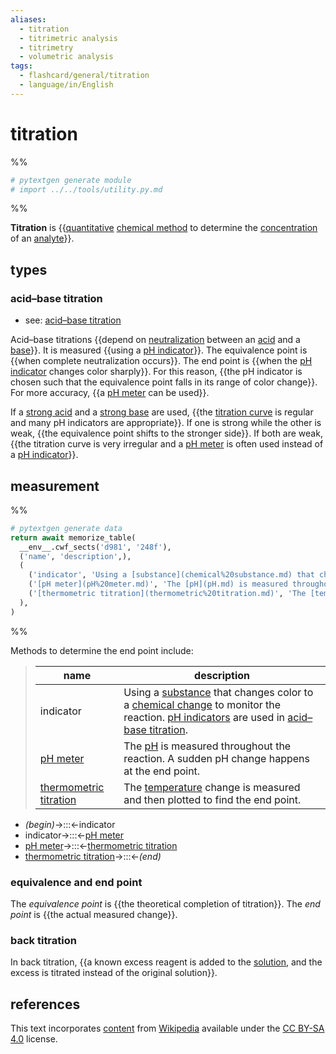 ```yaml
---
aliases:
  - titration
  - titrimetric analysis
  - titrimetry
  - volumetric analysis
tags:
  - flashcard/general/titration
  - language/in/English
---
```


# titration

%%

```Python
# pytextgen generate module
# import ../../tools/utility.py.md
```

%%

__Titration__ is {{[quantitative](quantitative%20research.md) [chemical method](analytical%20chemistry.md) to determine the [concentration](concentration.md) of an [analyte](analyte.md)}}. <!--SR:!2024-10-02,376,270-->

## types

### acid–base titration

- see: [acid–base titration](acid–base%20titration.md)

Acid–base titrations {{depend on [neutralization](neutralization%20(chemistry).md) between an [acid](acid.md) and a [base](base%20(chemistry).md)}}. It is measured {{using a [pH indicator](pH%20indicator.md)}}. The equivalence point is {{when complete neutralization occurs}}. The end point is {{when the [pH indicator](pH%20indicator.md) changes color sharply}}. For this reason, {{the pH indicator is chosen such that the equivalence point falls in its range of color change}}. For more accuracy, {{a [pH meter](pH%20meter.md) can be used}}. <!--SR:!2024-08-31,323,290!2026-05-14,866,330!2027-01-13,991,330!2025-08-31,616,310!2026-03-11,685,270!2026-11-12,1007,330-->

If a [strong acid](acid%20strength.md) and a [strong base](base%20strength.md) are used, {{the [titration curve](#titration%20curve) is regular and many pH indicators are appropriate}}. If one is strong while the other is weak, {{the equivalence point shifts to the stronger side}}. If both are weak, {{the titration curve is very irregular and a [pH meter](pH%20meter.md) is often used instead of a [pH indicator](pH%20indicator.md)}}. <!--SR:!2025-02-26,523,310!2026-07-17,917,330!2027-02-23,1103,350-->

## measurement

%%

```Python
# pytextgen generate data
return await memorize_table(
  __env__.cwf_sects('d981', '248f'),
  ('name', 'description',),
  (
    ('indicator', 'Using a [substance](chemical%20substance.md) that changes color to a [chemical change](chemical%20change.md) to monitor the reaction. [pH indicators](pH%20indicator.md) are used in [acid–base titration](#acid–base%20titration).',),
    ('[pH meter](pH%20meter.md)', 'The [pH](pH.md) is measured throughout the reaction. A sudden pH change happens at the end point.',),
    ('[thermometric titration](thermometric%20titration.md)', 'The [temperature](temperature.md) change is measured and then plotted to find the end point.',),
  ),
)
```

%%

Methods to determine the end point include:

<!--pytextgen generate section="d981"--><!-- The following content is generated at 2023-03-23T18:13:41.619815+08:00. Any edits will be overridden! -->

> | name | description |
> |-|-|
> | indicator | Using a [substance](chemical%20substance.md) that changes color to a [chemical change](chemical%20change.md) to monitor the reaction. [pH indicators](pH%20indicator.md) are used in [acid–base titration](#acid–base%20titration). |
> | [pH meter](pH%20meter.md) | The [pH](pH.md) is measured throughout the reaction. A sudden pH change happens at the end point. |
> | [thermometric titration](thermometric%20titration.md) | The [temperature](temperature.md) change is measured and then plotted to find the end point. |

<!--/pytextgen-->

<!--pytextgen generate section="248f"--><!-- The following content is generated at 2024-01-04T20:17:52.903712+08:00. Any edits will be overridden! -->

- _(begin)_→:::←indicator <!--SR:!2026-05-04,857,330!2026-11-10,946,330-->
- indicator→:::←[pH meter](pH%20meter.md) <!--SR:!2024-05-30,328,330!2025-06-17,551,310-->
- [pH meter](pH%20meter.md)→:::←[thermometric titration](thermometric%20titration.md) <!--SR:!2024-09-15,366,290!2025-09-07,619,310-->
- [thermometric titration](thermometric%20titration.md)→:::←_(end)_ <!--SR:!2027-12-08,1328,350!2025-04-20,444,250-->

<!--/pytextgen-->

### equivalence and end point

The _equivalence point_ is {{the theoretical completion of titration}}. The _end point_ is {{the actual measured change}}. <!--SR:!2026-01-09,758,330!2026-11-18,1011,330-->

### back titration

In back titration, {{a known excess reagent is added to the [solution](solution%20(chemistry).md), and the excess is titrated instead of the original solution}}. <!--SR:!2025-11-15,607,270-->

## references

This text incorporates [content](https://en.wikipedia.org/wiki/titration) from [Wikipedia](Wikipedia.md) available under the [CC BY-SA 4.0](https://creativecommons.org/licenses/by-sa/4.0/) license.
